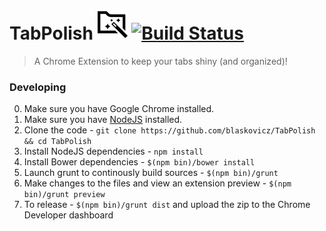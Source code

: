 # TabPolish ![](https://github.com/blaskovicz/tabpolish/raw/master/magic-10-icon-48.png)  [![Build Status](https://travis-ci.org/blaskovicz/TabPolish.svg?branch=master)](https://travis-ci.org/blaskovicz/TabPolish)

>A Chrome Extension to keep your tabs shiny (and organized)!

### Developing

0. Make sure you have Google Chrome installed.
1. Make sure you have [NodeJS](https://nodejs.org/) installed.
2. Clone the code - `git clone https://github.com/blaskovicz/TabPolish && cd TabPolish`
3. Install NodeJS dependencies - `npm install`
4. Install Bower dependencies - `$(npm bin)/bower install`
5. Launch grunt to continously build sources - `$(npm bin)/grunt`
6. Make changes to the files and view an extension preview - `$(npm bin)/grunt preview`
7. To release - `$(npm bin)/grunt dist` and upload the zip to the Chrome Developer dashboard
